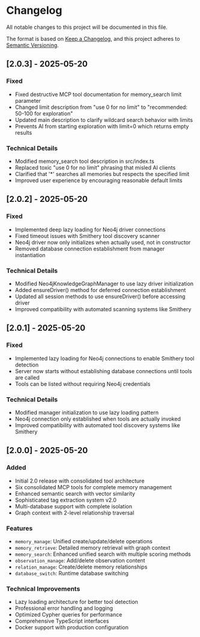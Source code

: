 # Changelog

All notable changes to this project will be documented in this file.

The format is based on [Keep a Changelog](https://keepachangelog.com/en/1.0.0/),
and this project adheres to [Semantic Versioning](https://semver.org/spec/v2.0.0.html).

## [2.0.3] - 2025-05-20

### Fixed
- Fixed destructive MCP tool documentation for memory_search limit parameter
- Changed limit description from "use 0 for no limit" to "recommended: 50-100 for exploration"
- Updated main description to clarify wildcard search behavior with limits
- Prevents AI from starting exploration with limit=0 which returns empty results

### Technical Details
- Modified memory_search tool description in src/index.ts
- Replaced toxic "use 0 for no limit" phrasing that misled AI clients
- Clarified that '*' searches all memories but respects the specified limit
- Improved user experience by encouraging reasonable default limits

## [2.0.2] - 2025-05-20

### Fixed
- Implemented deep lazy loading for Neo4j driver connections
- Fixed timeout issues with Smithery tool discovery scanner
- Neo4j driver now only initializes when actually used, not in constructor
- Removed database connection establishment from manager instantiation

### Technical Details
- Modified Neo4jKnowledgeGraphManager to use lazy driver initialization
- Added ensureDriver() method for deferred connection establishment
- Updated all session methods to use ensureDriver() before accessing driver
- Improved compatibility with automated scanning systems like Smithery

## [2.0.1] - 2025-05-20

### Fixed
- Implemented lazy loading for Neo4j connections to enable Smithery tool detection
- Server now starts without establishing database connections until tools are called
- Tools can be listed without requiring Neo4j credentials

### Technical Details
- Modified manager initialization to use lazy loading pattern
- Neo4j connection only established when tools are actually invoked
- Improved compatibility with automated tool discovery systems like Smithery

## [2.0.0] - 2025-05-20

### Added
- Initial 2.0 release with consolidated tool architecture
- Six consolidated MCP tools for complete memory management
- Enhanced semantic search with vector similarity
- Sophisticated tag extraction system v2.0
- Multi-database support with complete isolation
- Graph context with 2-level relationship traversal

### Features
- `memory_manage`: Unified create/update/delete operations
- `memory_retrieve`: Detailed memory retrieval with graph context
- `memory_search`: Enhanced unified search with multiple scoring methods
- `observation_manage`: Add/delete observation content
- `relation_manage`: Create/delete memory relationships
- `database_switch`: Runtime database switching

### Technical Improvements
- Lazy loading architecture for better tool detection
- Professional error handling and logging
- Optimized Cypher queries for performance
- Comprehensive TypeScript interfaces
- Docker support with production configuration
